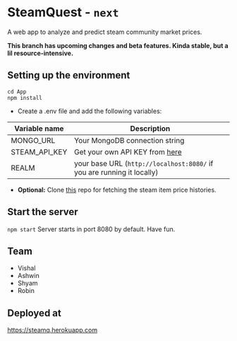 # SteamQuest - ```next```
A web app to analyze and predict steam community market prices.

**This branch has upcoming changes and beta features. Kinda stable, but a lil resource-intensive.**

## Setting up the environment
```
cd App
npm install
```
 - Create a .env file and add the following variables:
 
 | Variable name      | Description                                                                |
 | ------------------ | -------------------------------------------------------------------------- |
 | MONGO_URL          | Your MongoDB connection string                                             |
 | STEAM_API_KEY      | Get your own API KEY from [here](https://steamcommunity.com/dev/apikey)    |
 | REALM              | your base URL (```http://localhost:8080/``` if you are running it locally) |

- **Optional:** Clone [this](https://github.com/Nightmare99/Vapourizer) repo for fetching the steam item price histories. 

## Start the server
```npm start``` 
Server starts in port 8080 by default. Have fun.

## Team

- Vishal
- Ashwin
- Shyam
- Robin

## Deployed at

https://steamq.herokuapp.com
